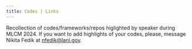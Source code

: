 ```yaml
---
title: Codes | Links
---
```


Recollection of codes/frameworks/repos higlighted by speaker during MLCM 2024. If you want to add highlights of your codes, please, message Nikita Fedik at nfedik@lanl.gov.  


